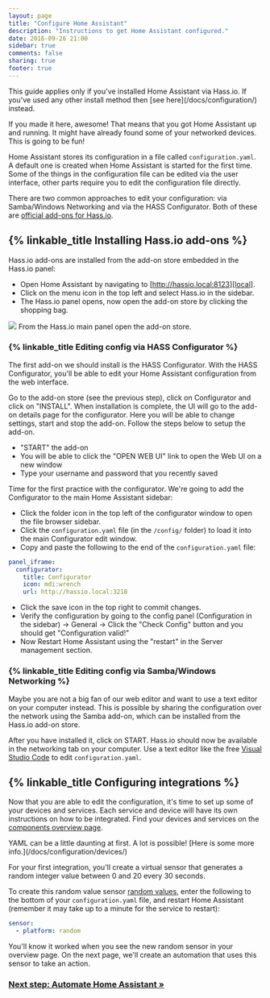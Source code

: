 ```yaml
---
layout: page
title: "Configure Home Assistant"
description: "Instructions to get Home Assistant configured."
date: 2016-09-26 21:00
sidebar: true
comments: false
sharing: true
footer: true
---
```


<p class='Note'>
This guide applies only if you've installed Home Assistant via Hass.io. If you've used any other install method then [see here](/docs/configuration/) instead.
</p>

If you made it here, awesome! That means that you got Home Assistant up and running. It might have already found some of your networked devices. This is going to be fun!

Home Assistant stores its configuration in a file called `configuration.yaml`. A default one is created when Home Assistant is started for the first time. Some of the things in the configuration file can be edited via the user interface, other parts require you to edit the configuration file directly.

There are two common approaches to edit your configuration: via Samba/Windows Networking and via the HASS Configurator. Both of these are [official add-ons for Hass.io](/addons/).

## {% linkable_title Installing Hass.io add-ons %}

Hass.io add-ons are installed from the add-on store embedded in the Hass.io panel:

 - Open Home Assistant by navigating to [http://hassio.local:8123][local].
 - Click on the menu icon in the top left and select Hass.io in the sidebar.
 - The Hass.io panel opens, now open the add-on store by clicking the shopping bag.

[local]: http://hassio.local:8123

<p class='img'>
<img src='/images/hassio/screenshots/main_panel_addon_store.png' />
From the Hass.io main panel open the add-on store.
</p>

### {% linkable_title Editing config via HASS Configurator %}

The first add-on we should install is the HASS Configurator. With the HASS Configurator, you'll be able to edit your Home Assistant configuration from the web interface.

Go to the add-on store (see the previous step), click on Configurator and click on "INSTALL". When installation is complete, the UI will go to the add-on details page for the configurator. Here you will be able to change settings, start and stop the add-on. Follow the steps below to setup the add-on.

 - "START" the add-on
 - You will be able to click the "OPEN WEB UI" link to open the Web UI on a new window
 - Type your username and password that you recently saved

Time for the first practice with the configurator. We're going to add the Configurator to the main Home Assistant sidebar:

 - Click the folder icon in the top left of the configurator window to open the file browser sidebar. 
 - Click the `configuration.yaml` file (in the `/config/` folder) to load it into the main Configurator edit window.
 - Copy and paste the following to the end of the `configuration.yaml` file:

```yaml
panel_iframe:
  configurator:
    title: Configurator
    icon: mdi:wrench
    url: http://hassio.local:3218
```

 - Click the save icon in the top right to commit changes.
 - Verify the configuration by going to the config panel (Configuration in the sidebar) -> General -> Click the "Check Config" button and you should get "Configuration valid!"
 - Now Restart Home Assistant using the "restart" in the Server management section.

### {% linkable_title Editing config via Samba/Windows Networking %}

Maybe you are not a big fan of our web editor and want to use a text editor on your computer instead. This is possible by sharing the configuration over the network using the Samba add-on, which can be installed from the Hass.io add-on store.

After you have installed it, click on START. Hass.io should now be available in the networking tab on your computer. Use a text editor like the free [Visual Studio Code](https://code.visualstudio.com/) to edit `configuration.yaml`.

## {% linkable_title Configuring integrations %}

Now that you are able to edit the configuration, it's time to set up some of your devices and services. Each service and device will have its own instructions on how to be integrated. Find  your devices and services on the [components overview page](/components/).

<p class='note'>YAML can be a little daunting at first. A lot is possible! [Here is some more info.](/docs/configuration/devices/)</p>

For your first integration, you'll create a virtual sensor that generates a random integer value between 0 and 20 every 30 seconds.  

To create this random value sensor [random values](/components/sensor.random/), enter the following to the bottom of your `configuration.yaml` file, and restart Home Assistant (remember it may take up to a minute for the service to restart):

```yaml
sensor:
  - platform: random
```

You'll know it worked when you see the new random sensor in your overview page. On the next page, we'll create an automation that uses this sensor to take an action.  

### [Next step: Automate Home Assistant &raquo;](/getting-started/automation/)

